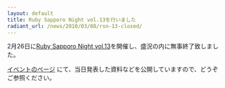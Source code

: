 ```yaml
---
layout: default
title: Ruby Sapporo Night vol.13を行いました
radiant_url: /news/2010/03/08/rsn-13-closed/
---
```

2月26日に[Ruby Sapporo Night vol.13](http://ruby-sapporo.org/news/2010/01/31/rsn-13)を開催し、盛況の内に無事終了致しました。

[イベントのページ](http://ruby-sapporo.org/events/rsn/13) にて、当日発表した資料などを公開していますので、どうぞご参照ください。
